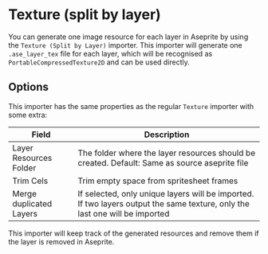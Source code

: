 # Texture (split by layer)

<!-- section: Description: -->
You can generate one image resource for each layer in Aseprite by using the `Texture (Split by Layer)` importer. This importer will generate one `.ase_layer_tex` file for each layer, which will be recognised as `PortableCompressedTexture2D` and can be used directly. 


## Options

This importer has the same properties as the regular `Texture` importer with some extra:

| Field                   | Description |
| ----------------------- | ----------- |
| Layer Resources Folder | The folder where the layer resources should be created. Default: Same as source aseprite file|
| Trim Cels | Trim empty space from spritesheet frames |
| Merge duplicated Layers | If selected, only unique layers will be imported. If two layers output the same texture, only the last one will be imported |

This importer will keep track of the generated resources and remove them if the layer is removed in Aseprite.
